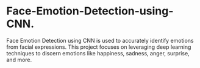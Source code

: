 # Face-Emotion-Detection-using-CNN.
Face Emotion Detection using CNN is used to accurately identify emotions from facial expressions. This project focuses on leveraging deep learning techniques to discern emotions like happiness, sadness, anger, surprise, and more. 
